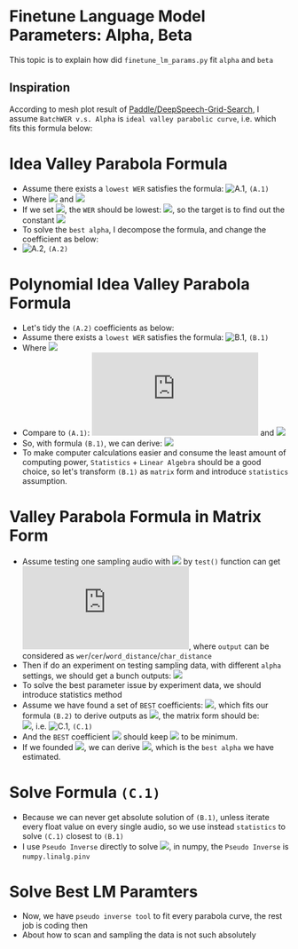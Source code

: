 # Finetune Language Model Parameters: Alpha, Beta
This topic is to explain how did `finetune_lm_params.py` fit `alpha` and `beta`

## Inspiration
According to mesh plot result of [Paddle/DeepSpeech-Grid-Search](https://github.com/PaddlePaddle/DeepSpeech/raw/develop/docs/images/tuning_error_surface.png), I assume `BatchWER v.s. Alpha` is `ideal valley parabolic curve`, i.e. which fits this formula below:

Idea Valley Parabola Formula
===
- Assume there exists a `lowest WER` satisfies the formula: ![A.1](https://latex.codecogs.com/gif.latex?WER_{batch}=A_0(\\alpha-\\alpha_{best})^2+A_1 "A.1"),  `(A.1)`
- Where ![](https://latex.codecogs.com/gif.latex?A_0>0) and ![](https://latex.codecogs.com/gif.latex?A_1>0)
- If we set ![](https://latex.codecogs.com/gif.latex?\\alpha=\\alpha_{best}), the `WER` should be lowest: ![](https://latex.codecogs.com/gif.latex?WER_{lowest}=A_1), so the target is to find out the constant ![](https://latex.codecogs.com/gif.latex?\\alpha_{best})
- To solve the `best alpha`, I decompose the formula, and change the coefficient as below:
- ![A.2](https://latex.codecogs.com/gif.latex?WER_{batch}=A_0\\alpha^2-2A_0\\alpha_{best}\\alpha+A_1\\alpha_{best}^2+A_1 "A.2"),  `(A.2)`

Polynomial Idea Valley Parabola Formula
===
- Let's tidy the `(A.2)` coefficients as below:
- Assume there exists a `lowest WER` satisfies the formula: ![B.1](https://latex.codecogs.com/gif.latex?WER_{Batch}=B_0\\alpha^2+B_1\\alpha+B_2 "B.1"),  `(B.1)`
- Where ![](https://latex.codecogs.com/gif.latex?B_0>0,B_1<0,B_2>0)
- Compare to `(A.1)`: ![](https://latex.codecogs.com/gif.latex?B_0=A_0) and ![](https://latex.codecogs.com/gif.latex?B_1=-2A_0\\alpha_{best})
- So, with formula `(B.1)`, we can derive: ![](https://latex.codecogs.com/gif.latex?\\alpha_{best}=-\\frac{B_1}{B_0})
- To make computer calculations easier and consume the least amount of computing power, `Statistics` + `Linear Algebra` should be a good choice, so let's transform `(B.1)` as `matrix` form and introduce `statistics` assumption.


Valley Parabola Formula in Matrix Form
===
- Assume testing one sampling audio with ![](https://latex.codecogs.com/gif.latex?\\alpha_n) by `test()` function can get ![](https://latex.codecogs.com/gif.latex?output_n), where `output` can be considered as `wer`/`cer`/`word_distance`/`char_distance`
- Then if do an experiment on testing sampling data, with different `alpha` settings, we should get a bunch outputs: ![](https://latex.codecogs.com/gif.latex?\\textbf{Y}=\begin{bmatrix}output_0&output_1&\.\.\.&output_n\end{bmatrix})
- To solve the best parameter issue by experiment data, we should introduce statistics method
- Assume we have found a set of `BEST` coefficients: ![](https://latex.codecogs.com/gif.latex?\\hat{\\textbf{C}}=\begin{bmatrix}\\hat{C_0}&\\hat{C_1}&\\hat{C_2}\end{bmatrix}), which fits our formula `(B.2)` to derive outputs as ![](https://latex.codecogs.com/gif.latex?\\hat{\\textbf{Y}}=\begin{bmatrix}\\hat{output_0}&\\hat{output_1}&\.\.\.&\\hat{output_n}\end{bmatrix}), the matrix form should be:<br/>
![](https://latex.codecogs.com/gif.latex?\\textbf{X}\\hat{\\textbf{C}^T}=\\hat{\\textbf{Y}^T}), i.e. ![](https://latex.codecogs.com/gif.latex?\\begin{bmatrix}\\alpha_0^2&\\alpha_1&1\\\\\alpha_1^2&\\alpha_2&1\\\\.\.\.\\\\\alpha_n^2&\\alpha_n&1\end{bmatrix}\\begin{bmatrix}\\hat{C0}\\\\\hat{C1}\\\\\hat{C2}\end{bmatrix}=\begin{bmatrix}\\hat{output_0}\\\\\hat{output_1}\\\\.\.\.\\\\\hat{output_n}\end{bmatrix} "C.1"), `(C.1)`
- And the `BEST` coefficient ![](https://latex.codecogs.com/gif.latex?\\hat{\\textbf{C}}) should keep ![](https://latex.codecogs.com/gif.latex?(\\textbf{Y}-\\hat{\\textbf{Y}})^2) to be minimum.
- If we founded ![](https://latex.codecogs.com/gif.latex?\\hat{\\textbf{C}}), we can derive ![](https://latex.codecogs.com/gif.latex?\\hat{\\alpha_{best}}=-\\frac{\\hat{C_1}}{\\hat{C_0}}), which is the `best alpha` we have estimated.

Solve Formula `(C.1)`
===
- Because we can never get absolute solution of `(B.1)`, unless iterate every float value on every single audio, so we use instead `statistics` to solve `(C.1)` closest to `(B.1)`
- I use `Pseudo Inverse` directly to solve ![](https://latex.codecogs.com/gif.latex?\\hat{\\textbf{C}^T}=\\textbf{X}^\\dagger\\hat{\\textbf{Y}}), in numpy, the `Pseudo Inverse` is `numpy.linalg.pinv`

Solve Best LM Paramters
===
- Now, we have `pseudo inverse tool` to fit every parabola curve, the rest job is coding then
- About how to scan and sampling the data is not such absolutely